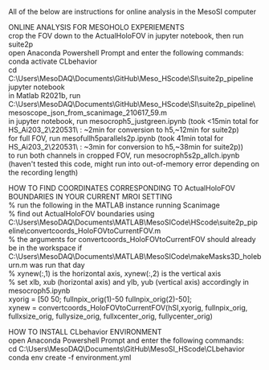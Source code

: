 All of the below are instructions for online analysis in the MesoSI computer  
  
ONLINE ANALYSIS FOR MESOHOLO EXPERIEMENTS  
crop the FOV down to the ActualHoloFOV in jupyter notebook, then run suite2p  
open Anaconda Powershell Prompt and enter the following commands:  
conda activate CLbehavior  
cd C:\Users\MesoDAQ\Documents\GitHub\Meso_HScode\SI\suite2p_pipeline  
jupyter notebook  
in Matlab R2021b, run C:\Users\MesoDAQ\Documents\GitHub\Meso_HScode\SI\suite2p_pipeline\mesoscope_json_from_scanimage_210617_59.m  
in jupyter notebook, run mesocroph5_justgreen.ipynb  (took <15min total for HS_Ai203_2\220531\ : ~2min for conversion to h5,~12min for suite2p)  
for full FOV, run mesofullh5parallels2p.ipynb (took 41min total for HS_Ai203_2\220531\ : ~3min for conversion to h5,~38min for suite2p))  
to run both channels in cropped FOV, run mesocroph5s2p_allch.ipynb (haven't tested this code, might run into out-of-memory error depending on the recording length)  
  
HOW TO FIND COORDINATES CORRESPONDING TO ActualHoloFOV  BOUNDARIES IN YOUR CURRENT MROI SETTING  
% run the following in the MATLAB instance running Scanimage  
% find out ActualHoloFOV boundaries using C:\Users\MesoDAQ\Documents\MATLAB\MesoSICode\HScode\suite2p_pipeline\convertcoords_HoloFOVtoCurrentFOV.m  
% the arguments for convertcoords_HoloFOVtoCurrentFOV should already be in the workspace if C:\Users\MesoDAQ\Documents\MATLAB\MesoSICode\makeMasks3D_holeburn.m was run that day  
% xynew(:,1) is the horizontal axis, xynew(:,2) is the vertical axis  
% set xlb, xub (horizontal axis) and ylb, yub (vertical axis) accordingly in mesocroph5.ipynb  
xyorig = [50 50; fullnpix_orig(1)-50 fullnpix_orig(2)-50];  
xynew = convertcoords_HoloFOVtoCurrentFOV(hSI,xyorig, fullnpix_orig, fullxsize_orig, fullysize_orig, fullxcenter_orig, fullycenter_orig)  
  
HOW TO INSTALL CLbehavior ENVIRONMENT  
open Anaconda Powershell Prompt and enter the following commands:  
cd C:\Users\MesoDAQ\Documents\GitHub\MesoSI_HScode\CLbehavior  
conda env create -f environment.yml  
